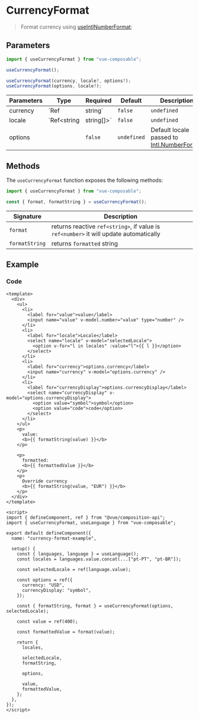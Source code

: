 # CurrencyFormat

> Format currency using [useIntlNumberFormat](../Intl/numberFormat);

## Parameters

```js
import { useCurrencyFormat } from "vue-composable";

useCurrencyFormat();

useCurrencyFormat(currency, locale?, options?);
useCurrencyFormat(options, locale?);
```

| Parameters | Type         | Required   | Default     | Description                                                                                                                                 |
| ---------- | ------------ | ---------- | ----------- | ------------------------------------------------------------------------------------------------------------------------------------------- |
| currency   | `Ref<string> | string`    | `false`     | `undefined`                                                                                                                                 | Default currency |
| locale     | `Ref<string  | string[]>` | `false`     | `undefined`                                                                                                                                 | Default locale passed to [Intl.NumberFormat](https://developer.mozilla.org/en-US/docs/Web/JavaScript/Reference/Global_Objects/NumberFormat) |
| options    |              | `false`    | `undefined` | Default locale passed to [Intl.NumberFormat](https://developer.mozilla.org/en-US/docs/Web/JavaScript/Reference/Global_Objects/NumberFormat) |

## Methods

The `useCurrencyFormat` function exposes the following methods:

```js
import { useCurrencyFormat } from "vue-composable";

const { format, formatString } = useCurrencyFormat();
```

| Signature      | Description                                                                            |
| -------------- | -------------------------------------------------------------------------------------- |
| `format`       | returns reactive `ref<string>`, if value is `ref<number>` it will update automatically |
| `formatString` | returns `formatted` string                                                             |

## Example

<currency-format-example/>

### Code

```vue
<template>
  <div>
    <ul>
      <li>
        <label for="value">value</label>
        <input name="value" v-model.number="value" type="number" />
      </li>
      <li>
        <label for="locale">Locale</label>
        <select name="locale" v-model="selectedLocale">
          <option v-for="l in locales" :value="l">{{ l }}</option>
        </select>
      </li>
      <li>
        <label for="currency">options.currency</label>
        <input name="currency" v-model="options.currency" />
      </li>
      <li>
        <label for="currencyDisplay">options.currencyDisplay</label>
        <select name="currencyDisplay" v-model="options.currencyDisplay">
          <option value="symbol">symbol</option>
          <option value="code">code</option>
        </select>
      </li>
    </ul>
    <p>
      value:
      <b>{{ formatString(value) }}</b>
    </p>

    <p>
      formatted:
      <b>{{ formattedValue }}</b>
    </p>
    <p>
      Override currency
      <b>{{ formatString(value, "EUR") }}</b>
    </p>
  </div>
</template>

<script>
import { defineComponent, ref } from "@vue/composition-api";
import { useCurrencyFormat, useLanguage } from "vue-composable";

export default defineComponent({
  name: "currency-format-example",

  setup() {
    const { languages, language } = useLanguage();
    const locales = languages.value.concat(...["pt-PT", "pt-BR"]);

    const selectedLocale = ref(language.value);

    const options = ref({
      currency: "USD",
      currencyDisplay: "symbol",
    });

    const { formatString, format } = useCurrencyFormat(options, selectedLocale);

    const value = ref(400);

    const formattedValue = format(value);

    return {
      locales,

      selectedLocale,
      formatString,

      options,

      value,
      formattedValue,
    };
  },
});
</script>
```
